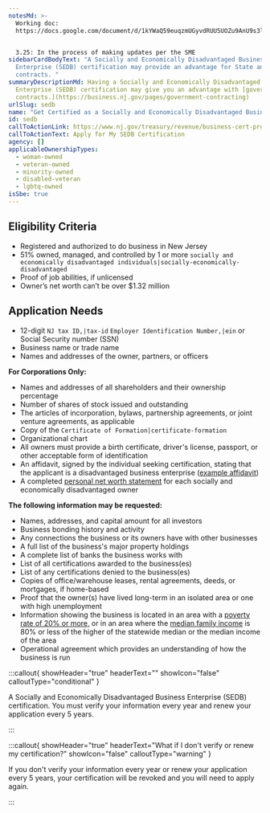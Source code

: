 ```yaml
---
notesMd: >-
  Working doc:
  https://docs.google.com/document/d/1kYWaQ59euqzmUGyvdRUU5UOZu9AnU9s3lwsXZZLvJPA/edit?tab=t.0


  3.25: In the process of making updates per the SME
sidebarCardBodyText: "A Socially and Economically Disadvantaged Business
  Enterprise (SEDB) certification may provide an advantage for State and federal
  contracts. "
summaryDescriptionMd: Having a Socially and Economically Disadvantaged Business
  Enterprise (SEDB) certification may give you an advantage with [government
  contracts.](https://business.nj.gov/pages/government-contracting)
urlSlug: sedb
name: "Get Certified as a Socially and Economically Disadvantaged Business "
id: sedb
callToActionLink: https://www.nj.gov/treasury/revenue/business-cert-program.shtml
callToActionText: Apply for My SEDB Certification
agency: []
applicableOwnershipTypes:
  - woman-owned
  - veteran-owned
  - minority-owned
  - disabled-veteran
  - lgbtq-owned
isSbe: true
---
```

## Eligibility Criteria

* Registered and authorized to do business in New Jersey
* 51% owned, managed, and controlled by 1 or more `socially and economically disadvantaged individuals|socially-economically-disadvantaged` 
* Proof of job abilities, if unlicensed 
* Owner’s net worth can’t be over $1.32 million

## Application Needs

* 12-digit `NJ tax ID,|tax-id` `Employer Identification Number,|ein` or Social Security number (SSN)
* Business name or trade name
* Names and addresses of the owner, partners, or officers 

**For Corporations Only:**

* Names and addresses of all shareholders and their ownership percentage 
* Number of shares of stock issued and outstanding 
* The articles of incorporation, bylaws, partnership agreements, or joint venture agreements, as applicable
* Copy of the `Certificate of Formation|certificate-formation` 
* Organizational chart
* All owners must provide a birth certificate, driver's license, passport, or other acceptable form of identification
* An affidavit, signed by the individual seeking certification, stating that the applicant is a disadvantaged business enterprise ([example affidavit](https://www.nj.gov/treasury/revenue/pdf/UCS_Sample_Affidavits.pdf))
* A completed [personal net worth statement](https://www.nj.gov/treasury/revenue/pdf/PNWStatement.pdf) for each socially and economically disadvantaged owner

**The following information may be requested:**

* Names, addresses, and capital amount for all investors
* Business bonding history and activity
* Any connections the business or its owners have with other businesses
* A full list of the business's major property holdings
* A complete list of banks the business works with
* List of all certifications awarded to the business(es)
* List of any certifications denied to the business(es)
* Copies of office/warehouse leases, rental agreements, deeds, or mortgages, if home-based
* Proof that the owner(s) have lived long-term in an isolated area or one with high unemployment
* Information showing the business is located in an area with a [poverty rate of 20% or more,](https://www.nj.gov/labor/wioa/documents/resources/high_poverty_areas.pdf) or in an area where the [median family income](https://mtgis-portal.geo.census.gov/arcgis/apps/experiencebuilder/experience/?id=ad8ad0751e474f938fc98345462cdfbf#data_s=id%3Awidget_61_output_config_0%3A0) is 80% or less of the higher of the statewide median or the median income of the area
* Operational agreement which provides an understanding of how the business is run

:::callout{ showHeader="true" headerText="" showIcon="false" calloutType="conditional" }

A Socially and Economically Disadvantaged Business Enterprise (SEDB) certification. You must verify your information every year and renew your application every 5 years.

:::

:::callout{ showHeader="true" headerText="What if I don't verify or renew my certification?" showIcon="false" calloutType="warning" }

If you don't verify your information every year or renew your application every 5 years, your certification will be revoked and you will need to apply again.

:::
